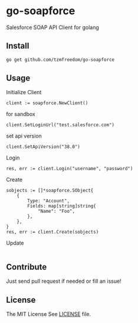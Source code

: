 # go-soapforce

Salesforce SOAP API Client for golang

## Install

```bash
go get github.com/tzmfreedom/go-soapforce
```

## Usage

Initialize Client
```golang
client := soapforce.NewClient()
```

for sandbox
```golang
client.SetLoginUrl("test.salesforce.com")
```

set api version
```golang
client.SetApiVersion("38.0")
```

Login
```golang
res, err := client.Login("username", "password")
```

Create
```golang
sobjects := []*soapforce.SObject{
	{
		Type: "Account",
		Fields: map[string]string{
			"Name": "Foo",
		},
	},
}
res, err := client.Create(sobjects)
```

Update
```golang
```

## Contribute

Just send pull request if needed or fill an issue!

## License

The MIT License See [LICENSE](https://github.com/tzmfreedom/go-soapforce/blob/master/LICENSE) file.
